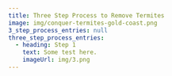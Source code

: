 ```yaml
---
title: Three Step Process to Remove Termites
image: img/conquer-termites-gold-coast.png
3_step_process_entries: null
three_step_process_entries:
  - heading: Step 1
    text: Some test here.
    imageUrl: img/3.png
---
```

